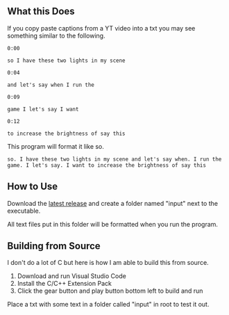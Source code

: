 ## What this Does
If you copy paste captions from a YT video into a txt you may see something similar to the following.
```
0:00

so I have these two lights in my scene

0:04

and let's say when I run the

0:09

game I let's say I want

0:12

to increase the brightness of say this
```

This program will format it like so.
```
so. I have these two lights in my scene and let's say when. I run the game. I let's say. I want to increase the brightness of say this
```

## How to Use
Download the [latest release](https://github.com/valkyrienyanko/YT-Captions-Formatter/releases) and create a folder named "input" next to the executable. 

All text files put in this folder will be formatted when you run the program.

## Building from Source
I don't do a lot of C but here is how I am able to build this from source.

1. Download and run Visual Studio Code
2. Install the C/C++ Extension Pack
3. Click the gear button and play button bottom left to build and run

Place a txt with some text in a folder called "input" in root to test it out.
